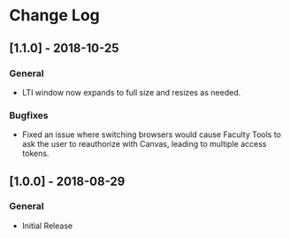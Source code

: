 # Change Log

## [1.1.0] - 2018-10-25

### General

- LTI window now expands to full size and resizes as needed.

### Bugfixes

- Fixed an issue where switching browsers would cause Faculty Tools to ask the user to reauthorize with Canvas, leading to multiple access tokens.

## [1.0.0] - 2018-08-29

### General

- Initial Release
